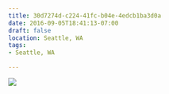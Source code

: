 ```yaml
---
title: 30d7274d-c224-41fc-b04e-4edcb1ba3d0a
date: 2016-09-05T18:41:13-07:00
draft: false
location: Seattle, WA
tags:
- Seattle, WA

---
```



![](https://d17enza3bfujl8.cloudfront.net/20160815_01_42.jpg)

